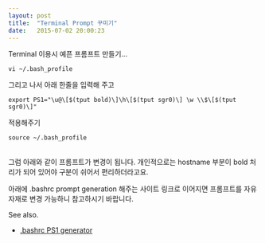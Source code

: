 ```yaml
---
layout: post
title:  "Terminal Prompt 꾸미기"
date:   2015-07-02 20:00:23
---
```



Terminal 이용시 예픈 프롬프트 만들기...

`vi ~/.bash_profile`

그리고 나서 아래 한줄을 입력해 주고

`export PS1="\u@\[$(tput bold)\]\h\[$(tput sgr0)\] \w \\$\[$(tput sgr0)\]"`

적용해주기

`source ~/.bash_profile`


<br>
그럼 아래와 같이 프롬프트가 변경이 됩니다. 개인적으로는 hostname 부분이 bold 처리가 되어 있어야 구분이 쉬어서 편리하더라고요.

아래에 .bashrc prompt generation 해주는 사이트 링크로 이어지면 프롬프트를 자유자재로 변경 가능하니 참고하시기 바랍니다.


See also.

- [.bashrc PS1 generator](http://bashrcgenerator.com/)
